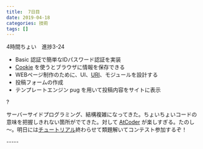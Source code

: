 ```yaml
---
title:  7日目
date: 2019-04-18
categories: 技術
tags: []
---
```

<p>4時間ちょい　進捗3-24　</p>
<ul>
<li>Basic 認証で簡単なIDパスワード認証を実装</li>
<li><a class="keyword" href="http://d.hatena.ne.jp/keyword/Cookie">Cookie</a> を使うとブラウザに情報を保存できる</li>
<li>WEBページ制作のために、UI、<a class="keyword" href="http://d.hatena.ne.jp/keyword/URI">URI</a>、モジュールを設計する</li>
<li>投稿フォームの作成</li>
<li>テンプレートエンジン pug を用いて投稿内容をサイトに表示</li>
</ul>
<p>?</p>
<p>サーバーサイドプログラミング、結構複雑になってきた。ちょいちょいコードの意味を把握しきれない箇所がでてきた。対して <a class="keyword" href="http://d.hatena.ne.jp/keyword/AtCoder">AtCoder</a> が楽しすぎる。たのし～。明日には<a class="keyword" href="http://d.hatena.ne.jp/keyword/%A5%C1%A5%E5%A1%BC%A5%C8%A5%EA%A5%A2%A5%EB">チュートリアル</a>終わらせて類題解いてコンテスト参加するぞ！</p>
-----
